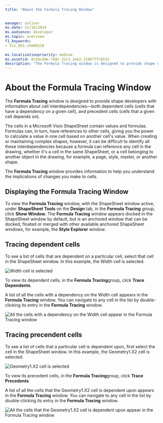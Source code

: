 ```yaml
---
title: "About the Formula Tracing Window"
 
 
manager: soliver
ms.date: 11/16/2014
ms.audience: Developer
ms.topic: overview
f1_keywords:
- Vis_DSS.chm60118
 
ms.localizationpriority: medium
ms.assetid: 0cdacd4e-74dc-32c3-2eb2-219bf7fcb532
description: "The Formula Tracing window is designed to provide shape developers with information about cell interdependencies—both dependent cells (cells that have a dependency on a given cell), and precedent cells (cells that a given cell depends on)."
---
```


# About the Formula Tracing Window

The **Formula Tracing** window is designed to provide shape developers with information about cell interdependencies—both dependent cells (cells that have a dependency on a given cell), and precedent cells (cells that a given cell depends on).
  
The cells in a Microsoft Visio ShapeSheet contain values and formulas. Formulas can, in turn, have references to other cells, giving you the power to calculate a value in one cell based on another cell's value. When creating or maintaining complex shapes, however, it can be difficult to identify all these interdependencies because a formula can reference any cell in the drawing, whether it's a cell in the same ShapeSheet, or a cell belonging to another object in the drawing, for example, a page, style, master, or another shape.
  
The **Formula Tracing** window provides information to help you understand the implications of changes you make to cells.
  
## Displaying the Formula Tracing Window

To view the **Formula Tracing** window, with the ShapeSheet window active, under **ShapeSheet Tools** on the **Design** tab, in the **Formula Tracing** group, click **Show Window**. The **Formula Tracing** window appears docked in the ShapeSheet window by default, but is an anchored window that can be docked, floated or merged with other available anchored ShapeSheet windows, for example, the **Style Explorer** window.

## Tracing dependent cells

To see a list of cells that are dependent on a particular cell, select that cell in the ShapeSheet window. In this example, the Width cell is selected.
  
![Width cell is selected](media/ShapeSheetDependents_UI_01_ZA01039814.gif)
  
To view its dependent cells, in the **Formula Tracing**group, click **Trace Dependents**.
  
A list of all the cells with a dependency on the Width cell appears in the **Formula Tracing** window. You can navigate to any cell in the list by double-clicking its entry in the **Formula Tracing** window.
  
![All the cells with a dependency on the Width cell appear in the Formula Tracing window](media/ShapeSheetDependents_UI_02_ZA01039815.gif)
  
## Tracing precendent cells

To see a list of cells that a particular cell is dependent upon, first select the cell in the ShapeSheet window. In this example, the Geometry1.X2 cell is selected.
  
![Geometry1.X2 cell is selected](media/ShapeSheetPrecedents_UI_01_ZA01039817.gif)
  
To view its precedent cells, in the **Formula Tracing**group, click **Trace Precedents**.
  
A list of all the cells that the Geometry1.X2 cell is dependent upon appears in the **Formula Tracing** window. You can navigate to any cell in the list by double-clicking its entry in the **Formula Tracing** window.
  
![All the cells that the Geometry1.X2 cell is dependent upon appear in the Formula Tracing window](media/ShapeSheetPrecedents_UI_02_ZA01039818.gif)
  